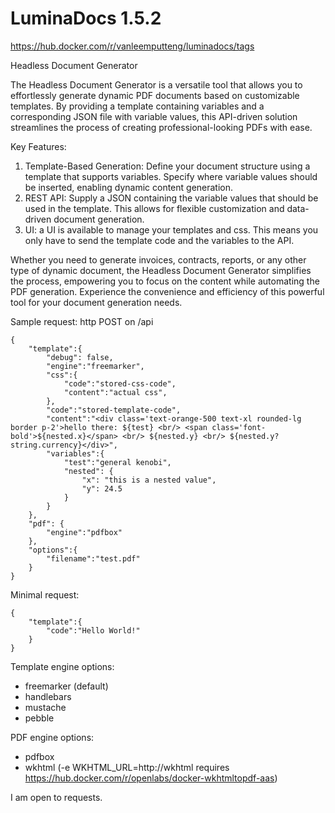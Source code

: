 # LuminaDocs 1.5.2

https://hub.docker.com/r/vanleemputteng/luminadocs/tags

Headless Document Generator

The Headless Document Generator is a versatile tool that allows you to effortlessly generate dynamic PDF documents based
on customizable templates. By providing a template containing variables and a corresponding JSON file with variable
values, this API-driven solution streamlines the process of creating professional-looking PDFs with ease.

Key Features:

1. Template-Based Generation: Define your document structure using a template that supports variables. Specify where
   variable values should be inserted, enabling dynamic content generation.
2. REST API: Supply a JSON containing the variable values that should be used in the template. This allows for flexible
   customization and data-driven document generation.
3. UI: a UI is available to manage your templates and css. This means you only have to send the template code and the
   variables to the API.

Whether you need to generate invoices, contracts, reports, or any other type of dynamic document, the Headless Document
Generator simplifies the process, empowering you to focus on the content while automating the PDF generation. Experience
the convenience and efficiency of this powerful tool for your document generation needs.

Sample request:
http POST on /api

```
{
    "template":{
        "debug": false,
        "engine":"freemarker",
        "css":{
            "code":"stored-css-code",
            "content":"actual css",
        },
        "code":"stored-template-code",
        "content":"<div class='text-orange-500 text-xl rounded-lg border p-2'>hello there: ${test} <br/> <span class='font-bold'>${nested.x}</span> <br/> ${nested.y} <br/> ${nested.y?string.currency}</div>",
        "variables":{
            "test":"general kenobi",
            "nested": {
                "x": "this is a nested value",
                "y": 24.5
            }
        }
    },
    "pdf": {
        "engine":"pdfbox"
    },
    "options":{
        "filename":"test.pdf"
    }
}
```

Minimal request:

```
{
    "template":{
        "code":"Hello World!"
    }
}
```

Template engine options:

- freemarker (default)
- handlebars
- mustache
- pebble

PDF engine options:

- pdfbox
- wkhtml (-e WKHTML_URL=http://wkhtml requires https://hub.docker.com/r/openlabs/docker-wkhtmltopdf-aas)

I am open to requests.
